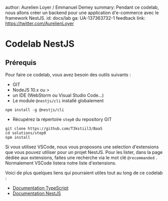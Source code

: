 author: Aurelien Loyer / Emmanuel Demey
summary: Pendant ce codelab, nous allons créer un backend pour une application d'e-commerce avec le framework NestJS.
id: docs/lab
ga: UA-137363732-1
feedback link: https://twitter.com/AurelienLoyer

# Codelab NestJS

## Prérequis

Pour faire ce codelab, vous avez besoin des outils suivants :

- GIT
- NodeJS 10.x ou >
- un IDE (WebStorm ou Visual Studio Code...)
- Le module `@nestjs/cli` installé globalement

```shell
npm install -g @nestjs/cli
```

- Récupérez la répertoire `step0` du repository GIT

```shell
git clone https://github.com/T3kstiil3/BaaS
cd solutions/step0
npm install
```

Si vous utilisez VSCode, nous vous proposons une selection d'extensions que vous pouvez utiliser pour un projet NestJS. Pour les lister, dans la page dédiée aux extensions, faites une recherche via le mot clé `@recommanded` . Normalement VSCode listera notre liste d'extensions.

Voici de plus quelques liens qui pourraient utiles tout au long de ce codelab :

- [Documentation TypeScript](https://www.typescriptlang.org/)
- [Documentation NestJS](https://docs.nestjs.com)

